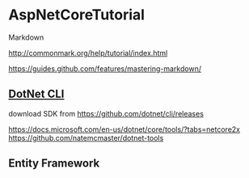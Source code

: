 # AspNetCoreTutorial

Markdown

http://commonmark.org/help/tutorial/index.html

https://guides.github.com/features/mastering-markdown/


## [DotNet CLI](https://github.com/muratcabuk/AspNetCoreTutorial/tree/master/1DotNetCLI)



download SDK from 
https://github.com/dotnet/cli/releases

https://docs.microsoft.com/en-us/dotnet/core/tools/?tabs=netcore2x
https://github.com/natemcmaster/dotnet-tools


## Entity Framework

